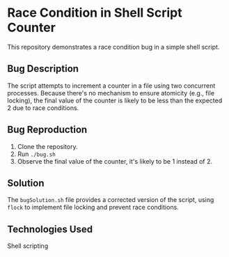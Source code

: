 # Race Condition in Shell Script Counter

This repository demonstrates a race condition bug in a simple shell script.

## Bug Description
The script attempts to increment a counter in a file using two concurrent processes. Because there's no mechanism to ensure atomicity (e.g., file locking), the final value of the counter is likely to be less than the expected 2 due to race conditions. 

## Bug Reproduction
1. Clone the repository.
2. Run `./bug.sh`
3. Observe the final value of the counter, it's likely to be 1 instead of 2. 

## Solution
The `bugSolution.sh` file provides a corrected version of the script, using `flock` to implement file locking and prevent race conditions.

## Technologies Used
Shell scripting

